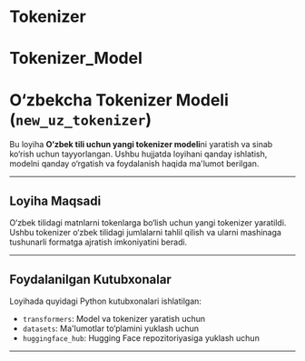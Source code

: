 # Tokenizer

# Tokenizer_Model

# **O‘zbekcha Tokenizer Modeli (`new_uz_tokenizer`)**

Bu loyiha **O‘zbek tili uchun yangi tokenizer modeli**ni yaratish va sinab ko‘rish uchun tayyorlangan. Ushbu hujjatda loyihani qanday ishlatish, modelni qanday o‘rgatish va foydalanish haqida ma'lumot berilgan.

---

## **Loyiha Maqsadi**

O‘zbek tilidagi matnlarni tokenlarga bo‘lish uchun yangi tokenizer yaratildi. Ushbu tokenizer o‘zbek tilidagi jumlalarni tahlil qilish va ularni mashinaga tushunarli formatga ajratish imkoniyatini beradi.

---

## **Foydalanilgan Kutubxonalar**

Loyihada quyidagi Python kutubxonalari ishlatilgan:
- `transformers`: Model va tokenizer yaratish uchun
- `datasets`: Ma'lumotlar to‘plamini yuklash uchun
- `huggingface_hub`: Hugging Face repozitoriyasiga yuklash uchun

---
